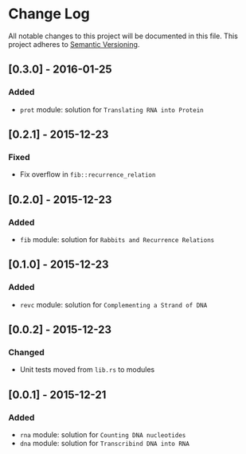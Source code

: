 # Change Log
All notable changes to this project will be documented in this file.
This project adheres to [Semantic Versioning](http://semver.org/).

## [0.3.0] - 2016-01-25
### Added
- `prot` module: solution for `Translating RNA into Protein`

## [0.2.1] - 2015-12-23
### Fixed
- Fix overflow in `fib::recurrence_relation`

## [0.2.0] - 2015-12-23
### Added
- `fib` module: solution for `Rabbits and Recurrence Relations`

## [0.1.0] - 2015-12-23
### Added
- `revc` module: solution for `Complementing a Strand of DNA`

## [0.0.2] - 2015-12-23
### Changed
- Unit tests moved from `lib.rs` to modules

## [0.0.1] - 2015-12-21
### Added
- `rna` module: solution for `Counting DNA nucleotides`
- `dna` module: solution for `Transcribind DNA into RNA`
